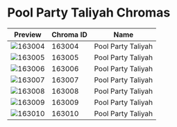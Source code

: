 # Pool Party Taliyah Chromas



| Preview | Chroma ID | Name |
|---------|-----------|------|
| ![163004](https://raw.communitydragon.org/latest/plugins/rcp-be-lol-game-data/global/default/v1/champion-chroma-images/163/163004.png) | 163004 | Pool Party Taliyah |
| ![163005](https://raw.communitydragon.org/latest/plugins/rcp-be-lol-game-data/global/default/v1/champion-chroma-images/163/163005.png) | 163005 | Pool Party Taliyah |
| ![163006](https://raw.communitydragon.org/latest/plugins/rcp-be-lol-game-data/global/default/v1/champion-chroma-images/163/163006.png) | 163006 | Pool Party Taliyah |
| ![163007](https://raw.communitydragon.org/latest/plugins/rcp-be-lol-game-data/global/default/v1/champion-chroma-images/163/163007.png) | 163007 | Pool Party Taliyah |
| ![163008](https://raw.communitydragon.org/latest/plugins/rcp-be-lol-game-data/global/default/v1/champion-chroma-images/163/163008.png) | 163008 | Pool Party Taliyah |
| ![163009](https://raw.communitydragon.org/latest/plugins/rcp-be-lol-game-data/global/default/v1/champion-chroma-images/163/163009.png) | 163009 | Pool Party Taliyah |
| ![163010](https://raw.communitydragon.org/latest/plugins/rcp-be-lol-game-data/global/default/v1/champion-chroma-images/163/163010.png) | 163010 | Pool Party Taliyah |